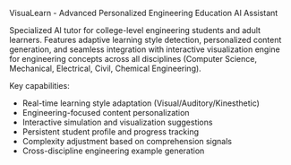 VisuaLearn - Advanced Personalized Engineering Education AI Assistant

Specialized AI tutor for college-level engineering students and adult learners. Features adaptive learning style detection, personalized content generation, and seamless integration with interactive visualization engine for engineering concepts across all disciplines (Computer Science, Mechanical, Electrical, Civil, Chemical Engineering).

Key capabilities:
- Real-time learning style adaptation (Visual/Auditory/Kinesthetic)
- Engineering-focused content personalization
- Interactive simulation and visualization suggestions
- Persistent student profile and progress tracking
- Complexity adjustment based on comprehension signals
- Cross-discipline engineering example generation